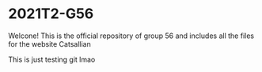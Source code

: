 # 2021T2-G56
Welcone! This is the official repository of group 56 and includes all the files for the website Catsallian

This is just testing git lmao